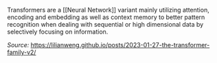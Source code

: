 Transformers are a [[Neural Network]] variant mainly utilizing attention, encoding and embedding as well as context memory to better pattern recognition when dealing with sequential or high dimensional data by selectively focusing on information. 



*Source:* https://lilianweng.github.io/posts/2023-01-27-the-transformer-family-v2/